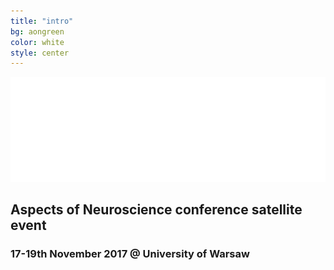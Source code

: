 ```yaml
---
title: "intro"
bg: aongreen
color: white
style: center
---
```


![codeweek](img/aon-logo.png)

## Aspects of Neuroscience conference satellite  event

### 17-19th November 2017 @  University of Warsaw

